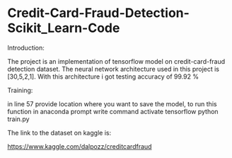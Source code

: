 # Credit-Card-Fraud-Detection-Scikit_Learn-Code

Introduction:

The project is an implementation of tensorflow model on credit-card-fraud detection dataset. The neural network architecture used in this project is [30,5,2,1]. With this architecture i got testing accuracy of 99.92 %


Training:

in line 57 provide location where you want to save the model, to run this function in anaconda prompt write command
activate tensorflow
python train.py


The link to the dataset on kaggle is:

https://www.kaggle.com/dalpozz/creditcardfraud
